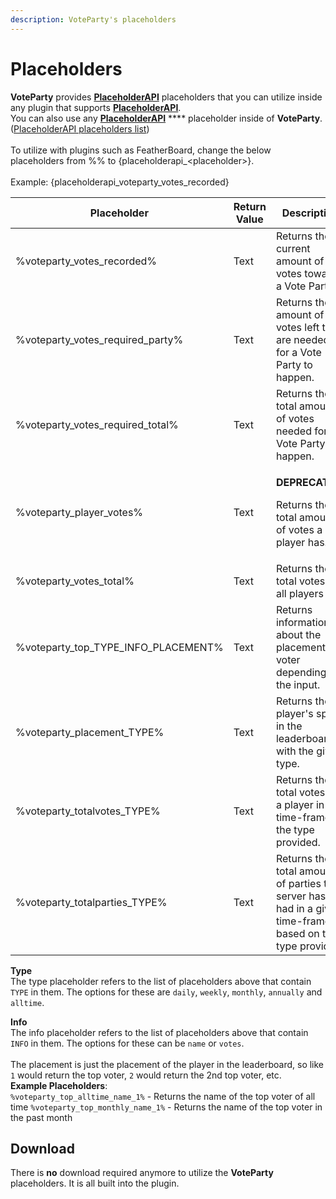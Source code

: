 ```yaml
---
description: VoteParty's placeholders
---
```


# Placeholders

**VoteParty** provides [**PlaceholderAPI**](https://placeholderapi.com) placeholders that you can utilize inside any plugin that supports [**PlaceholderAPI**](https://placeholderapi.com).\
You can also use any [**PlaceholderAPI**](https://placeholderapi.com) **** placeholder inside of **VoteParty**. ([PlaceholderAPI placeholders list](https://helpch.at/placeholders))\
\
To utilize with plugins such as FeatherBoard, change the below placeholders from %% to {placeholderapi\_\<placeholder>}.\
\
Example: {placeholderapi\_voteparty\_votes\_recorded}

| Placeholder                             | Return Value | Description                                                                                              |
| --------------------------------------- | ------------ | -------------------------------------------------------------------------------------------------------- |
| %voteparty\_votes\_recorded%            | Text         | Returns the current amount of votes towards a Vote Party.                                                |
| %voteparty\_votes\_required\_party%     | Text         | Returns the amount of votes left that are needed for a Vote Party to happen.                             |
| %voteparty\_votes\_required\_total%     | Text         | Returns the total amount of votes needed for a Vote Party to happen.                                     |
| %voteparty\_player\_votes%              | Text         | <p><strong>DEPRECATED.</strong></p><p>Returns the total amount of votes a player has.</p>                |
| %voteparty\_votes\_total%               | Text         | Returns the total votes of all players                                                                   |
| %voteparty\_top\_TYPE\_INFO\_PLACEMENT% | Text         | Returns information about the placement voter depending on the input.                                    |
| %voteparty\_placement\_TYPE%            | Text         | Returns the player's spot in the leaderboard with the given type.                                        |
| %voteparty\_totalvotes\_TYPE%           | Text         | Returns the total votes of a player in the time-frame of the type provided.                              |
| %voteparty\_totalparties\_TYPE%         | Text         | Returns the total amount of parties the server has had in a given time-frame based on the type provided. |

**Type**\
The type placeholder refers to the list of placeholders above that contain `TYPE` in them. The options for these are `daily`, `weekly`, `monthly`, `annually` and `alltime`.

**Info**\
The info placeholder refers to the list of placeholders above that contain `INFO` in them. The options for these can be `name` or `votes`.\
\
&#x20;The placement is just the placement of the player in the leaderboard, so like `1` would return the top voter, `2` would return the 2nd top voter, etc.\
&#x20;**Example Placeholders**: \
`%voteparty_top_alltime_name_1%` - Returns the name of the top voter of all time `%voteparty_top_monthly_name_1%` - Returns the name of the top voter in the past month

## Download

There is **no** download required anymore to utilize the **VoteParty** placeholders. It is all built into the plugin.
